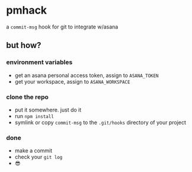 # pmhack

a `commit-msg` hook for git to integrate w/asana

## but how?

### environment variables

- get an asana personal access token, assign to `ASANA_TOKEN`
- get your workspace, assign to `ASANA_WORKSPACE`

### clone the repo
- put it somewhere. just do it
- run `npm install`
- symlink or copy `commit-msg` to the `.git/hooks` directory of your project

### done

- make a commit
- check your `git log`
- 😎
